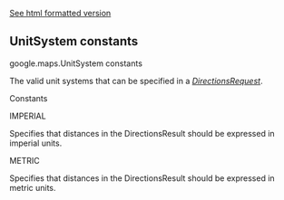 [See html formatted version](https://huasofoundries.github.io/google-maps-documentation/UnitSystem.html)


UnitSystem constants
--------------------

google.maps.UnitSystem constants

The valid unit systems that can be specified in a _[DirectionsRequest](https://github.com/amenadiel/google-maps-documentation/blob/master/docs/DirectionsRequest.md)_.

Constants

IMPERIAL

Specifies that distances in the DirectionsResult should be expressed in imperial units.

METRIC

Specifies that distances in the DirectionsResult should be expressed in metric units.